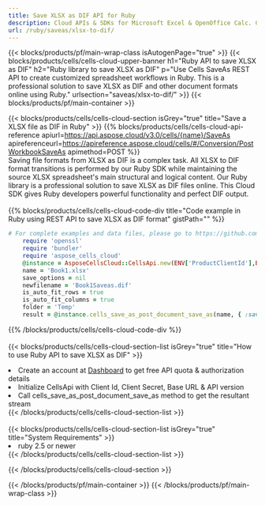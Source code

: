 ```yaml
---
title: Save XLSX as DIF API for Ruby 
description: Cloud APIs & SDKs for Microsoft Excel & OpenOffice Calc. Convert spreadsheet to other format file. 
url: /ruby/saveas/xlsx-to-dif/
---
```



{{< blocks/products/pf/main-wrap-class isAutogenPage="true" >}}
{{< blocks/products/cells/cells-cloud-upper-banner h1="Ruby API to save XLSX as DIF" h2="Ruby library to save XLSX as DIF" p="Use Cells SaveAs REST API to create customized spreadsheet workflows in Ruby. This is a professional solution to save XLSX as DIF and other document formats online using Ruby." urlsection="saveas/xlsx-to-dif/" >}}
{{< blocks/products/pf/main-container >}}

{{< blocks/products/cells/cells-cloud-section isGrey="true"  title="Save a XLSX file as DIF in Ruby" >}}
{{% blocks/products/cells/cells-cloud-api-reference  apiurl=https://api.aspose.cloud/v3.0/cells/{name}/SaveAs  apireferenceurl=https://apireference.aspose.cloud/cells/#/Conversion/PostWorkbookSaveAs  apimethod=POST %}}
<br/>
Saving file formats from XLSX as DIF is a complex task. All XLSX to DIF format transitions is performed by our Ruby SDK while maintaining the source XLSX spreadsheet's main structural and logical content. Our Ruby library is a professional solution to save XLSX as DIF files online. This Cloud SDK gives Ruby developers powerful functionality and perfect DIF output.
<br/>
<br/>
{{% blocks/products/cells/cells-cloud-code-div title="Code example in Ruby using REST API to save XLSX as DIF format" gistPath="" %}}
  
```ruby
# For complete examples and data files, please go to https://github.com/aspose-cells-cloud/aspose-cells-cloud-ruby/
    require 'openssl'
    require 'bundler'
    require 'aspose_cells_cloud'
    @instance = AsposeCellsCloud::CellsApi.new(ENV['ProductClientId'],ENV['ProductClientSecret'])
    name = 'Book1.xlsx'
    save_options = nil
    newfilename = 'Book1Saveas.dif'
    is_auto_fit_rows = true
    is_auto_fit_columns = true
    folder = 'Temp'
    result = @instance.cells_save_as_post_document_save_as(name, { :save_options=>save_options, :newfilename=>(folder+"/"+newfilename), :is_auto_fit_rows=>is_auto_fit_rows, :is_auto_fit_columns=>is_auto_fit_columns, :folder=>folder})
```
  
{{% /blocks/products/cells/cells-cloud-code-div  %}}
<br/>
<br/>
{{< blocks/products/cells/cells-cloud-section-list isGrey="true"  title="How to use Ruby API to save  XLSX as DIF" >}}
<li>Create an account at <a href="https://dashboard.aspose.cloud/">Dashboard</a> to get free API quota & authorization details</li>
<li>Initialize CellsApi with Client Id, Client Secret, Base URL & API version</li>
<li>Call cells_save_as_post_document_save_as method to get the resultant stream</li>
{{< /blocks/products/cells/cells-cloud-section-list >}}
<br/>
<br/>
{{< blocks/products/cells/cells-cloud-section-list isGrey="true"  title="System Requirements" >}}
<li>ruby 2.5 or newer</li>
{{< /blocks/products/cells/cells-cloud-section-list >}}

{{< /blocks/products/cells/cells-cloud-section >}}

{{< /blocks/products/pf/main-container >}}
{{< /blocks/products/pf/main-wrap-class >}}
